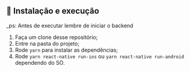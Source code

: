 
## 🚀 Instalação e execução

_ps: Antes de executar lembre de iniciar o backend

1. Faça um clone desse repositório;
2. Entre na pasta do projeto;
3. Rode `yarn` para instalar as dependências;
4. Rode `yarn react-native run-ios` ou `yarn react-native run-android` dependendo do SO.
